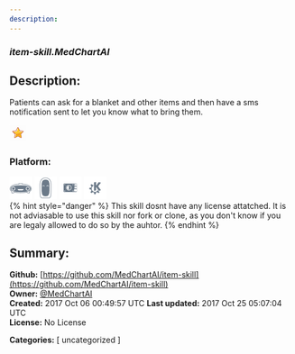 ```yaml
---
description: 
---
```


### _item-skill.MedChartAI_  
## Description:  
Patients can ask for a blanket and other items and then have a sms notification sent to let you know what to bring them.  
  
![](../.gitbook/assets/star.png)  
  
### Platform:  
 ![Mark I](../.gitbook/assets/mark-1-icon.png)  ![Mark II](../.gitbook/assets/mark-2-icon.png)  ![Picroft](../.gitbook/assets/picroft-icon.png)  ![plasmoid](../.gitbook/assets/kde.png)   
{% hint style="danger" %}
This skill dosnt have any license attatched. It is not adviasable to use this skill nor fork or clone, as you don't know if you are legaly allowed to do so by the auhtor.
{% endhint %}
  
## Summary:  
**Github:** [https://github.com/MedChartAI/item-skill](https://github.com/MedChartAI/item-skill)  
**Owner:** [@MedChartAI](https://github.com/MedChartAI)  
**Created:** 2017 Oct 06 00:49:57 UTC  **Last updated:** 2017 Oct 25 05:07:04 UTC  
**License:** No License  
  
**Categories:** [ uncategorized ]   
